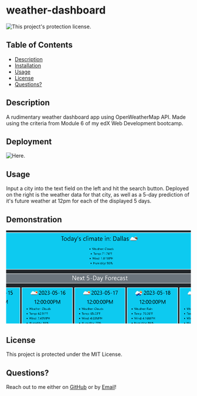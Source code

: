 # weather-dashboard

![This project's protection license.](https://img.shields.io/badge/license-MIT-blue)

## Table of Contents

- [Description](#Description)
- [Installation](#Deployment)
- [Usage](#Usage)
- [License](#License)
- [Questions?](#Questions?)

## Description

A rudimentary weather dashboard app using OpenWeatherMap API. Made using the criteria from Module 6 of my edX Web Development bootcamp.

## Deployment

![Here.](https://noahjralph.github.io/weather-dashboard/)

## Usage

Input a city into the text field on the left and hit the search button.
Deployed on the right is the weather data for that city, as well as a 5-day prediction of it's future weather at 12pm for each of the displayed 5 days.

## Demonstration

![A gif demonstrating the unmatched power of Noah's Weather Dashboard.](./assets/img/demo.PNG)

## License

This project is protected under the MIT License.

## Questions?

Reach out to me either on [GitHub](https://github.com/NoahJRalph) or by [Email](mailto:NoahJRalph@gmail.com)!
